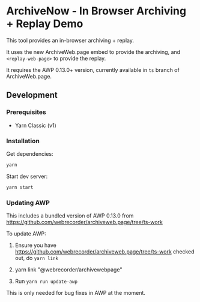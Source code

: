 # ArchiveNow - In Browser Archiving + Replay Demo

This tool provides an in-browser archiving + replay.

It uses the new ArchiveWeb.page embed <archive-web-page> to provide the archiving,
and `<replay-web-page>` to provide the replay.

It requires the AWP 0.13.0+ version, currently available in `ts` branch of ArchiveWeb.page.

## Development

### Prerequisites

- Yarn Classic (v1)

### Installation

Get dependencies:

```sh
yarn
```

Start dev server:

```sh
yarn start
```

### Updating AWP

This includes a bundled version of AWP 0.13.0 from https://github.com/webrecorder/archiveweb.page/tree/ts-work

To update AWP:

1) Ensure you have https://github.com/webrecorder/archiveweb.page/tree/ts-work checked out, do `yarn link`

2) yarn link "@webrecorder/archivewebpage"

3) Run `yarn run update-awp`

This is only needed for bug fixes in AWP at the moment.

